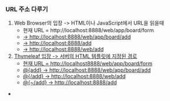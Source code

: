### URL 주소 다루기
1. Web Browser의 입장 -> HTML이나 JavaScript에서 URL을 읽을때
    - 현재 URL = http://localhost:8888/web/app/board/form
    - <a href="add"> -> http://localhost:8888/web/app/board/add
    - <a href="/add"> -> http://localhost:8888/add
    - <a href="../../add"> -> http://localhost:8888/web/add
2. Thymeleaf 입장 -> 서버의 HTML 템플릿에 지정된 경로
    - 현재 URL = http://localhost8888/web/app/board/form 
    - @{add} -> http://localhost:8888/web/app/board/add
    - @{/add} -> http://localhost:8888/web/add
    - @{~/add} -> http://localhost:8888/add
- 